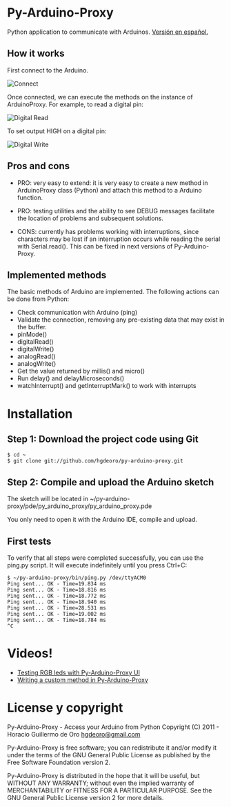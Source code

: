 Py-Arduino-Proxy
================

Python application to communicate with Arduinos. [Versión en español.](/hgdeoro/py-arduino-proxy/blob/master/README-es.md "Versión en español")

How it works 
------------- 

First connect to the Arduino. 

![Connect](/hgdeoro/py-arduino-proxy/raw/master/examples/arduino-proxy-connect.png "Connect")

Once connected, we can execute the methods on the instance of ArduinoProxy. For example, to read a digital pin: 

![Digital Read](/hgdeoro/py-arduino-proxy/raw/master/examples/arduino-proxy-digital-read.png "Digital Read")

To set output HIGH on a digital pin: 

![Digital Write](/hgdeoro/py-arduino-proxy/raw/master/examples/arduino-proxy-digital-write.png "Digital Write")

Pros and cons 
-------------- 

* PRO: very easy to extend: it is very easy to create a new method in ArduinoProxy class (Python) and attach this method to a Arduino function. 

* PRO: testing utilities and the ability to see DEBUG messages facilitate the location of problems and subsequent solutions.

* CONS: currently has problems working with interruptions, since characters may be lost if an interruption occurs while 
reading the serial with Serial.read(). This can be fixed in next versions of Py-Arduino-Proxy. 

Implemented methods  
------------------- 

The basic methods of Arduino are implemented. The following actions can be done from Python: 

* Check communication with Arduino (ping) 
* Validate the connection, removing any pre-existing data that may exist in the buffer.
* pinMode()
* digitalRead()
* digitalWrite()
* analogRead()
* analogWrite()
* Get the value returned by millis() and micro()
* Run delay() and delayMicroseconds()
* watchInterrupt() and getInterruptMark() to work with interrupts

Installation
============

Step 1: Download the project code using Git
-------------------------------------------

    $ cd ~
    $ git clone git://github.com/hgdeoro/py-arduino-proxy.git

Step 2: Compile and upload the Arduino sketch
---------------------------------------------

The sketch will be located in ~/py-arduino-proxy/pde/py_arduino_proxy/py_arduino_proxy.pde

You only need to open it with the Arduino IDE, compile and upload. 

First tests
-----------

To verify that all steps were completed successfully, you can use the ping.py script. It will execute
indefinitely until you press Ctrl+C:

	$ ~/py-arduino-proxy/bin/ping.py /dev/ttyACM0 
	Ping sent... OK - Time=19.834 ms
	Ping sent... OK - Time=18.816 ms
	Ping sent... OK - Time=18.772 ms
	Ping sent... OK - Time=18.940 ms
	Ping sent... OK - Time=28.531 ms
	Ping sent... OK - Time=19.002 ms
	Ping sent... OK - Time=18.784 ms
	^C

Videos!
=======

* [Testing RGB leds with Py-Arduino-Proxy UI](http://www.youtube.com/watch?v=yM1ZaTFAZwc "Testing RGB leds with Py-Arduino-Proxy UI")
* [Writing a custom method in Py-Arduino-Proxy](http://www.youtube.com/watch?v=2kgQpQqTVUU "Writing a custom method in Py-Arduino-Proxy")

License y copyright
===================

Py-Arduino-Proxy - Access your Arduino from Python
Copyright (C) 2011 - Horacio Guillermo de Oro <hgdeoro@gmail.com>

Py-Arduino-Proxy is free software; you can redistribute it and/or modify
it under the terms of the GNU General Public License as published by
the Free Software Foundation version 2.

Py-Arduino-Proxy is distributed in the hope that it will be useful,
but WITHOUT ANY WARRANTY; without even the implied warranty of
MERCHANTABILITY or FITNESS FOR A PARTICULAR PURPOSE.  See the
GNU General Public License version 2 for more details.
